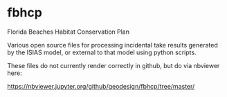 # fbhcp
Florida Beaches Habitat Conservation Plan

Various open source files for processing incidental take results generated by the ISIAS model, or external to that model using python scripts.

These files do not currently render correctly in github, but do via nbviewer here:

https://nbviewer.jupyter.org/github/geodesign/fbhcp/tree/master/
